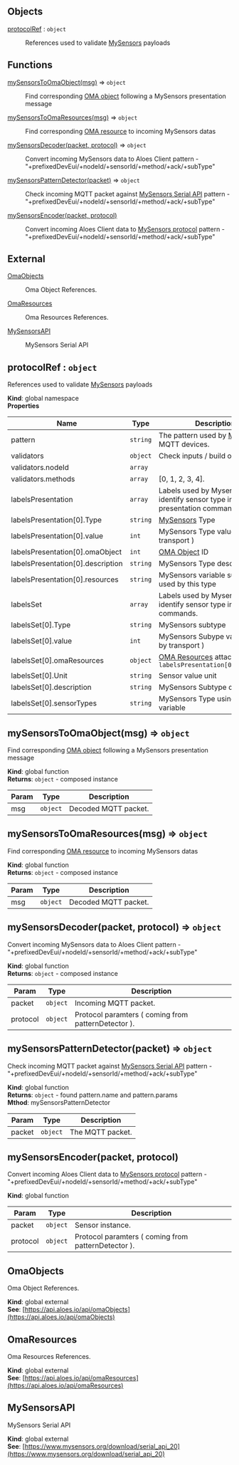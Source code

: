 ## Objects

<dl>
<dt><a href="#protocolRef">protocolRef</a> : <code>object</code></dt>
<dd><p>References used to validate <a href="/mysensors/#mysensorsapi">MySensors</a> payloads</p>
</dd>
</dl>

## Functions

<dl>
<dt><a href="#mySensorsToOmaObject">mySensorsToOmaObject(msg)</a> ⇒ <code>object</code></dt>
<dd><p>Find corresponding <a href="/mysensors/#omaobjects">OMA object</a> following a MySensors presentation message</p>
</dd>
<dt><a href="#mySensorsToOmaResources">mySensorsToOmaResources(msg)</a> ⇒ <code>object</code></dt>
<dd><p>Find corresponding <a href="/mysensors/#omaresources">OMA resource</a> to incoming MySensors datas</p>
</dd>
<dt><a href="#mySensorsDecoder">mySensorsDecoder(packet, protocol)</a> ⇒ <code>object</code></dt>
<dd><p>Convert incoming MySensors data to Aloes Client
pattern - &quot;+prefixedDevEui/+nodeId/+sensorId/+method/+ack/+subType&quot;</p>
</dd>
<dt><a href="#mySensorsPatternDetector">mySensorsPatternDetector(packet)</a> ⇒ <code>object</code></dt>
<dd><p>Check incoming MQTT packet against <a href="/mysensors/#mysensorsapi">MySensors Serial API</a>
pattern - &quot;+prefixedDevEui/+nodeId/+sensorId/+method/+ack/+subType&quot;</p>
</dd>
<dt><a href="#mySensorsEncoder">mySensorsEncoder(packet, protocol)</a></dt>
<dd><p>Convert incoming Aloes Client data to <a href="/mysensors/#mysensorsapi">MySensors protocol</a>
pattern - &quot;+prefixedDevEui/+nodeId/+sensorId/+method/+ack/+subType&quot;</p>
</dd>
</dl>

## External

<dl>
<dt><a href="#external_OmaObjects">OmaObjects</a></dt>
<dd><p>Oma Object References.</p>
</dd>
<dt><a href="#external_OmaResources">OmaResources</a></dt>
<dd><p>Oma Resources References.</p>
</dd>
<dt><a href="#external_MySensorsAPI">MySensorsAPI</a></dt>
<dd><p>MySensors Serial API</p>
</dd>
</dl>

<a name="protocolRef"></a>

## protocolRef : <code>object</code>
References used to validate [MySensors](/mysensors/#mysensorsapi) payloads

**Kind**: global namespace  
**Properties**

| Name | Type | Description |
| --- | --- | --- |
| pattern | <code>string</code> | The pattern used by [MySensors](/mysensors/#mysensorsapi) MQTT devices. |
| validators | <code>object</code> | Check inputs / build outputs |
| validators.nodeId | <code>array</code> |  |
| validators.methods | <code>array</code> | [0, 1, 2, 3, 4]. |
| labelsPresentation | <code>array</code> | Labels used by Mysensors to identify sensor type in presentation commands. |
| labelsPresentation[0].Type | <code>string</code> | [MySensors](/mysensors/#mysensorsapi) Type |
| labelsPresentation[0].value | <code>int</code> | MySensors Type value ( used by transport ) |
| labelsPresentation[0].omaObject | <code>int</code> | [OMA Object](/mysensors/#omaobjects) ID |
| labelsPresentation[0].description | <code>string</code> | MySensors Type description |
| labelsPresentation[0].resources | <code>string</code> | MySensors variable subtype used by this type |
| labelsSet | <code>array</code> | Labels used by Mysensors to identify sensor type in Set/req commands. |
| labelsSet[0].Type | <code>string</code> | MySensors subtype |
| labelsSet[0].value | <code>int</code> | MySensors Subype value ( used by transport ) |
| labelsSet[0].omaResources | <code>object</code> | [OMA Resources](/mysensors/#omaresources) attached to `labelsPresentation[0].omaObject` |
| labelsSet[0].Unit | <code>string</code> | Sensor value unit |
| labelsSet[0].description | <code>string</code> | MySensors Subtype description |
| labelsSet[0].sensorTypes | <code>string</code> | MySensors Type using this variable |

<a name="mySensorsToOmaObject"></a>

## mySensorsToOmaObject(msg) ⇒ <code>object</code>
Find corresponding [OMA object](/mysensors/#omaobjects) following a MySensors presentation message

**Kind**: global function  
**Returns**: <code>object</code> - composed instance  

| Param | Type | Description |
| --- | --- | --- |
| msg | <code>object</code> | Decoded MQTT packet. |

<a name="mySensorsToOmaResources"></a>

## mySensorsToOmaResources(msg) ⇒ <code>object</code>
Find corresponding [OMA resource](/mysensors/#omaresources) to incoming MySensors datas

**Kind**: global function  
**Returns**: <code>object</code> - composed instance  

| Param | Type | Description |
| --- | --- | --- |
| msg | <code>object</code> | Decoded MQTT packet. |

<a name="mySensorsDecoder"></a>

## mySensorsDecoder(packet, protocol) ⇒ <code>object</code>
Convert incoming MySensors data to Aloes Client
pattern - "+prefixedDevEui/+nodeId/+sensorId/+method/+ack/+subType"

**Kind**: global function  
**Returns**: <code>object</code> - composed instance  

| Param | Type | Description |
| --- | --- | --- |
| packet | <code>object</code> | Incoming MQTT packet. |
| protocol | <code>object</code> | Protocol paramters ( coming from patternDetector ). |

<a name="mySensorsPatternDetector"></a>

## mySensorsPatternDetector(packet) ⇒ <code>object</code>
Check incoming MQTT packet against [MySensors Serial API](/mysensors/#mysensorsapi)
pattern - "+prefixedDevEui/+nodeId/+sensorId/+method/+ack/+subType"

**Kind**: global function  
**Returns**: <code>object</code> - found pattern.name and pattern.params  
**Mthod**: mySensorsPatternDetector  

| Param | Type | Description |
| --- | --- | --- |
| packet | <code>object</code> | The MQTT packet. |

<a name="mySensorsEncoder"></a>

## mySensorsEncoder(packet, protocol)
Convert incoming Aloes Client data to [MySensors protocol](/mysensors/#mysensorsapi)
pattern - "+prefixedDevEui/+nodeId/+sensorId/+method/+ack/+subType"

**Kind**: global function  

| Param | Type | Description |
| --- | --- | --- |
| packet | <code>object</code> | Sensor instance. |
| protocol | <code>object</code> | Protocol paramters ( coming from patternDetector ). |

<a name="external_OmaObjects"></a>

## OmaObjects
Oma Object References.

**Kind**: global external  
**See**: [https://api.aloes.io/api/omaObjects](https://api.aloes.io/api/omaObjects)  
<a name="external_OmaResources"></a>

## OmaResources
Oma Resources References.

**Kind**: global external  
**See**: [https://api.aloes.io/api/omaResources](https://api.aloes.io/api/omaResources)  
<a name="external_MySensorsAPI"></a>

## MySensorsAPI
MySensors Serial API

**Kind**: global external  
**See**: [https://www.mysensors.org/download/serial_api_20](https://www.mysensors.org/download/serial_api_20)  

